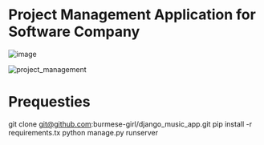 # Project Management Application for Software Company

![image](https://github.com/user-attachments/assets/d81dc77f-a360-4a98-8ad3-b39a2e95d16d)


![project_management](https://github.com/user-attachments/assets/8b801eb5-4449-4ca0-9f99-97b28bed7465)

# Prequesties 
git clone git@github.com:burmese-girl/django_music_app.git
pip install -r requirements.tx
python manage.py runserver




